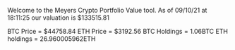 Welcome to the Meyers Crypto Portfolio Value tool. 
As of 09/10/21 at 18:11:25 our valuation is $133515.81 

BTC Price = $44758.84
 ETH Price = $3192.56
BTC Holdings = 1.06BTC
 ETH holdings = 26.960005962ETH 
